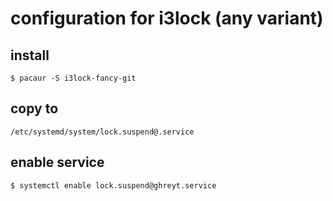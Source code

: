 # configuration for i3lock (any variant)

## install

``` shell
$ pacaur -S i3lock-fancy-git

```

## copy to

``` shell
/etc/systemd/system/lock.suspend@.service
```

## enable service

``` shell
$ systemctl enable lock.suspend@ghreyt.service
```
